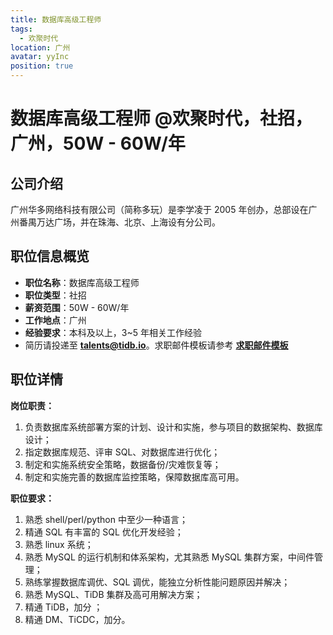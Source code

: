 ```yaml
---
title: 数据库高级工程师
tags:
  - 欢聚时代
location: 广州
avatar: yyInc
position: true
---
```


# 数据库高级工程师 @欢聚时代，社招，广州，50W - 60W/年

## 公司介绍

广州华多网络科技有限公司（简称多玩）是李学凌于 2005 年创办，总部设在广州番禺万达广场，并在珠海、北京、上海设有分公司。

## 职位信息概览

- **职位名称**：数据库高级工程师
- **职位类型**：社招
- **薪资范围**：50W - 60W/年
- **工作地点**：广州
- **经验要求**：本科及以上，3~5 年相关工作经验
- 简历请投递至 <a mailto="talents@tidb.io">**talents@tidb.io**</a>。求职邮件模板请参考 **[求职邮件模板](https://asktug.com/t/topic/62932)**

## 职位详情

**岗位职责：**

1. 负责数据库系统部署方案的计划、设计和实施，参与项目的数据架构、数据库设计；
2. 指定数据库规范、评审 SQL、对数据库进行优化；
3. 制定和实施系统安全策略，数据备份/灾难恢复等；
4. 制定和实施完善的数据库监控策略，保障数据库高可用。

**职位要求：**

1. 熟悉 shell/perl/python 中至少一种语言；
2. 精通 SQL 有丰富的 SQL 优化开发经验；
3. 熟悉 linux 系统；
4. 熟悉 MySQL 的运行机制和体系架构，尤其熟悉 MySQL 集群方案，中间件管理；
5. 熟练掌握数据库调优、SQL 调优，能独立分析性能问题原因并解决；
6. 熟悉 MySQL、TiDB 集群及高可用解决方案；
7. 精通 TiDB，加分 ；
8. 精通 DM、TiCDC，加分。
